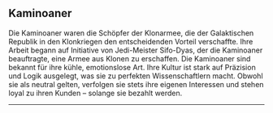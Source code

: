#
## **__Kaminoaner__**
Die Kaminoaner waren die Schöpfer der Klonarmee, die der Galaktischen Republik in den Klonkriegen den entscheidenden Vorteil verschaffte. Ihre Arbeit begann auf Initiative von Jedi-Meister Sifo-Dyas, der die Kaminoaner beauftragte, eine Armee aus Klonen zu erschaffen.
Die Kaminoaner sind bekannt für ihre kühle, emotionslose Art. Ihre Kultur ist stark auf Präzision und Logik ausgelegt, was sie zu perfekten Wissenschaftlern macht. Obwohl sie als neutral gelten, verfolgen sie stets ihre eigenen Interessen und stehen loyal zu ihren Kunden – solange sie bezahlt werden.



---
